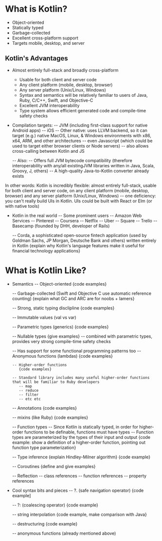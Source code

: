 What is Kotlin?
===============
 - Object-oriented
 - Statically typed 
 - Garbage-collected 
 - Excellent cross-platform support
 - Targets mobile, desktop, and server


Kotlin's Advantages
------------------
- Almost entirely full-stack and broadly cross-platform
  - Usable for both client and server code
  - Any client platform (mobile, desktop, browser)
  - Any server platform (Unix/Linux, Windows)
  - Syntax and semantics will be relatively familiar to users of Java, Ruby, C/C++, Swift, and Objective-C
  - Excellent JVM interoperability
  - Type system allows efficient generated code and compile-time safety checks

- Compilation targets:
  -- JVM (including first-class support for native Android apps)
  -- iOS
  -- Other native: uses LLVM backend, so it can target (e.g.) native MacOS, Linux, & Windows environments with x86, x64, ARM, and other architectures
  -- even Javascript (which could be used to target either browser clients or Node servers)
     -- also allows cross-calling between Kotlin and JS

  -- Also:
     -- Offers full JVM bytecode compatibility (therefore interoperability with any/all existingJVM libraries written in Java, Scala, Groovy, J, others)
     -- A high-quality Java-to-Kotlin converter already exists

In other words: Kotlin is incredibly flexible: almost entirely full-stack, usable for both client and server code, on any client platform (mobile, desktop, browser) and any server platform (Unix/Linux, Windows)
   -- one deficiency: you can't really build UIs in Kotlin. UIs could be built with React or Elm (or with native tools)

- Kotlin in the real world
  -- Some prominent users
    -- Amazon Web Services
    -- Pinterest
    -- Coursera
    -- Netflix
    -- Uber
    -- Square
    -- Trello
    -- Basecamp (founded by DHH, developer of Rails)

    -- Corda, a sophisticated open-source fintech application (used by Goldman Sachs, JP Morgan, Deutsche Bank and others) written entirely in Kotlin
       {explain why Kotlin's language features make it useful for financial technology applications}


What is Kotlin Like?
====================

- Semantics
   -- Object-oriented
      {code examples}

   -- Garbage-collected (Swift and Objective C use automatic reference counting)
      {explain what GC and ARC are for noobs + lamers}

   -- Strong, static typing disclipline
      {code examples}

   -- Immutable values (val vs var)

   -- Parametric types (generics)
      {code examples}

   -- Nullable types
      {give examples}
      -- combined with parametric types, provides very strong compile-time safety checks

   -- Has support for some functional programming patterns too
      -- Anonymous functions (lambdas)
         {code examples}

      -- Higher-order functions
         {code examples}

      -- Standard library includes many useful higher-order functions that will be familiar to Ruby developers
         -- map
         -- reduce
         -- filter
         -- etc etc

   -- Annotations
      {code examples}

   -- mixins (like Ruby)
      {code examples}

   -- Function types
      -- Since Kotlin is statically typed, in order for higher-order functions to be definable, functions must have types
      -- Function types are parameterized by the types of their input and output
      {code example: show a definition of a higher-order function, pointing out function type parameterization}





   -- Type inference
      {explain Hindley-Milner algorithm}
      {code example}

   -- Coroutines
      {define and give examples}

   -- Reflection
      -- class references
      -- function references
      -- property references


- Cool syntax bits and pieces
   -- ?. (safe navigation operator)
      {code example]

   -- ?: (coalescing operator)
      {code example}

   -- string interpolation
      {code example, make comparison with Java}

   -- destructuring
      {code example}

   -- anonymous functions (already mentioned above)
